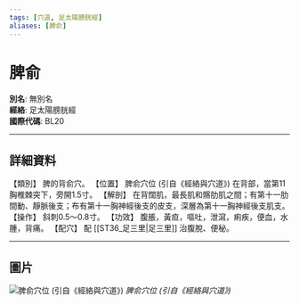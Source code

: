 ```yaml
---
tags: [穴道, 足太陽膀胱經]
aliases: [脾俞]
---
```


# 脾俞

**別名**: 無別名  
**經絡**: 足太陽膀胱經  
**國際代碼**: BL20  

---

## 詳細資料
【類別】
脾的背俞穴。
【位置】
脾俞穴位 (引自《經絡與穴道》)
在背部，當第11胸椎棘突下，旁開1.5寸。
【解剖】
在背闊肌，最長肌和髂肋肌之間；有第十一肋間動、靜脈後支；布有第十一胸神經後支的皮支，深層為第十一胸神經後支肌支。
【操作】
斜刺0.5～0.8寸。
【功效】
腹脹，黃疸，嘔吐，泄瀉，痢疾，便血，水腫，背痛。
【配穴】
配 [[ST36_足三里|足三里]] 治腹脫、便秘。

---

## 圖片
![脾俞穴位 (引自《經絡與穴道》)](https://yibian.hopto.org/pic/acu/norm/04/pishu(j&a).jpg)
_脾俞穴位 (引自《經絡與穴道》)_

